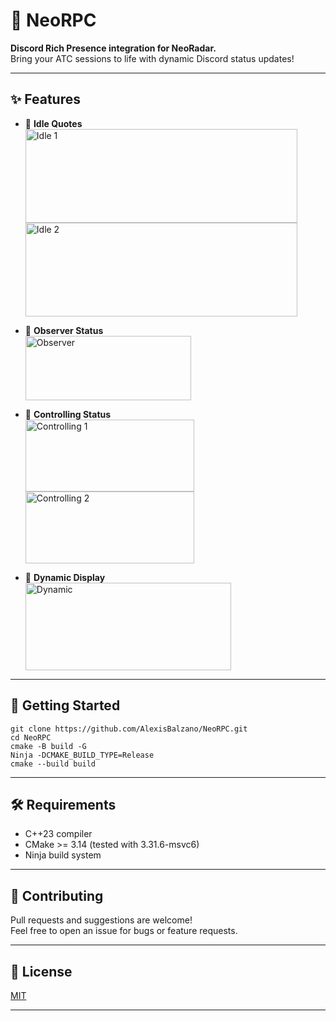 ﻿# 🚦 NeoRPC

**Discord Rich Presence integration for NeoRadar.**  
Bring your ATC sessions to life with dynamic Discord status updates!

---

## ✨ Features

- 🎲 **Idle Quotes**
  <br>
  <img width="435" height="150" alt="Idle 1" src="https://github.com/user-attachments/assets/3bed7102-9c61-49b7-92f2-9890e06818f1" />
  <img width="435" height="150" alt="Idle 2" src="https://github.com/user-attachments/assets/10884b00-301d-4760-8919-ae503336ca06" />

- 👀 **Observer Status**
  <br>
  <img width="265" height="103" alt="Observer" src="https://github.com/user-attachments/assets/88a71d83-d8b3-4465-8791-3e59e5449640" />

- 🛫 **Controlling Status**
  <br>
  <img width="270" height="115" alt="Controlling 1" src="https://github.com/user-attachments/assets/910dee72-b862-444e-9c3e-26d6ab9a3451" />
  <img width="270" height="115" alt="Controlling 2" src="https://github.com/user-attachments/assets/b05c197a-0e75-433c-a6f9-455419e6373f" />

- 🔄 **Dynamic Display**
  <br>
  <img width="329" height="140" alt="Dynamic" src="https://github.com/user-attachments/assets/b022a507-4675-47b4-8db0-e3370a6b4e3d" />

---

## 🚀 Getting Started
`git clone https://github.com/AlexisBalzano/NeoRPC.git` <br>
`cd NeoRPC`<br>
`cmake -B build -G`<br>
`Ninja -DCMAKE_BUILD_TYPE=Release`<br>
`cmake --build build`

---

## 🛠 Requirements

- C++23 compiler
- CMake >= 3.14 (tested with 3.31.6-msvc6)
- Ninja build system

---

## 🤝 Contributing

Pull requests and suggestions are welcome!  
Feel free to open an issue for bugs or feature requests.

---

## 📄 License

[MIT](LICENSE)

---
